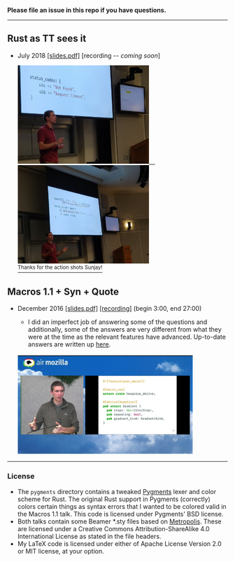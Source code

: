 **Please file an issue in this repo if you have questions.**

---

## Rust as TT sees it

- July 2018
[[slides.pdf]][tt-slides]
\[recording *-- coming soon*\]

  <a href="https://twitter.com/Sunjay03/status/1019770900718137345">
  <img width="300" src="https://raw.githubusercontent.com/dtolnay/talks/master/2018.07-rust-as-tt-sees-it/photo1.jpg">&emsp;<img width="300" src="https://raw.githubusercontent.com/dtolnay/talks/master/2018.07-rust-as-tt-sees-it/photo2.jpg">
  <br>
  <sup>Thanks for the action shots Sunjay!</sup>
  </a>

[tt-slides]: https://github.com/dtolnay/talks/raw/master/2018.07-rust-as-tt-sees-it/slides.pdf

## Macros 1.1 + Syn + Quote

- December 2016
[[slides.pdf]][macros-1.1-slides]
[[recording]][macros-1.1-recording]
(begin 3:00, end 27:00)
  - I did an imperfect job of answering some of the questions and additionally,
    some of the answers are very different from what they were at the time as
    the relevant features have advanced. Up-to-date answers are written up
    [here][macros-1.1-questions].<br><br>

  <a href="https://air.mozilla.org/rust-meetup-december-2016-12-15/">
  <img width="400" src="https://raw.githubusercontent.com/dtolnay/talks/master/2016.12-macros1.1-syn-quote/photo.jpg">
  </a>

[macros-1.1-slides]: https://github.com/dtolnay/talks/raw/master/2016.12-macros1.1-syn-quote/slides.pdf
[macros-1.1-recording]: https://air.mozilla.org/rust-meetup-december-2016-12-15/
[macros-1.1-questions]: https://github.com/dtolnay/talks/blob/master/2016.12-macros1.1-syn-quote/questions.md

---

### License

- The `pygments` directory contains a tweaked [Pygments] lexer and color scheme
  for Rust. The original Rust support in Pygments (correctly) colors certain
  things as syntax errors that I wanted to be colored valid in the Macros 1.1
  talk. This code is licensed under Pygments' BSD license.
- Both talks contain some Beamer \*.sty files based on [Metropolis]. These are
  licensed under a Creative Commons Attribution-ShareAlike 4.0 International
  License as stated in the file headers.
- My LaTeX code is licensed under either of Apache License Version 2.0 or MIT
  license, at your option.

[Pygments]: http://pygments.org/
[Metropolis]: https://github.com/matze/mtheme
